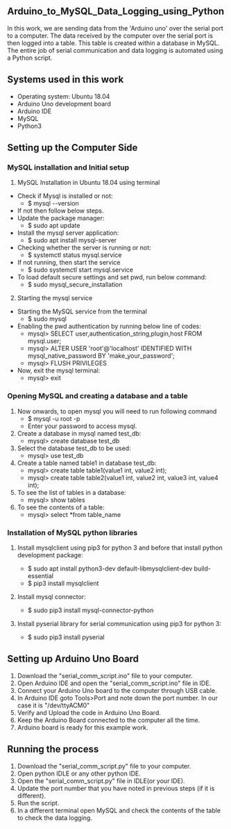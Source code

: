 ## Arduino_to_MySQL_Data_Logging_using_Python

In this work, we are sending data from the 'Arduino uno' over the serial port to a computer. The data received by the computer over the serial port is then logged into a table. This table is created within a database in MySQL. The entire job of serial communication and data logging is automated using a Python script.

## Systems used in this work

- Operating system: Ubuntu 18.04
- Arduino Uno development board
- Arduino IDE 
- MySQL 
- Python3

## Setting up the Computer Side

### MySQL installation and Initial setup

1. MySQL Installation in Ubuntu 18.04 using terminal
- Check if Mysql is installed or not: 
    - $ mysql --version
- If not then follow below steps.
- Update the package manager: 
    - $ sudo apt update
- Install the mysql server application: 
    - $ sudo apt install mysql-server
- Checking whether the server is running or not: 
    - $ systemctl status mysql.service
- If not running, then start the service
    - $ sudo systemctl start mysql.service
- To load default secure settings and set pwd, run below command:
    - $ sudo mysql_secure_installation

2. Starting the mysql service
- Starting the MySQL service from the terminal
    - $ sudo mysql
- Enabling the pwd authentication by running below line of codes:
    - mysql> SELECT user,authentication_string,plugin,host FROM mysql.user;
    - mysql> ALTER USER 'root'@'localhost' IDENTIFIED WITH mysql_native_password BY 'make_your_password';
    - mysql> FLUSH PRIVILEGES
- Now, exit the mysql terminal:
    - mysql> exit

### Opening MySQL and creating a database and a table

1. Now onwards, to open mysql you will need to run following command
    - $ mysql -u root -p
    - Enter your password to access mysql.
2. Create a database in mysql named test_db:
    - mysql> create database test_db
3. Select the database test_db to be used:
    - mysql> use test_db
4. Create a table named table1 in database test_db:
    - mysql> create table table1(value1 int, value2 int); 
    - mysql>  create table table2(value1 int, value2 int, value3 int, value4 int);
5. To see the list of tables in a database:
    - mysql> show tables
6. To see the contents of a table:
    - mysql> select *from table_name

### Installation of MySQL python libraries

1. Install mysqlclient using pip3 for python 3 and before that install python development package:
    - $ sudo apt install python3-dev default-libmysqlclient-dev build-essential
    - $ pip3 install mysqlclient

2. Install mysql connector:
    - $ sudo pip3 install mysql-connector-python

3. Install pyserial library for serial communication using pip3 for python 3:
    - $ sudo pip3 install pyserial

## Setting up Arduino Uno Board

1. Download the "serial_comm_script.ino" file to your computer.
2. Open Arduino IDE and open the "serial_comm_script.ino" file in IDE.
3. Connect your Arduino Uno board to the computer through USB cable.
4. In Arduino IDE goto Tools>Port and note down the port number. In our case it is "/dev/ttyACM0"
5. Verify and Upload the code in Arduino Uno Board.
6. Keep the Arduino Board connected to the computer all the time.
7. Arduino board is ready for this example work.

## Running the process

1. Download the "serial_comm_script.py" file to your computer.
2. Open python IDLE or any other python IDE.
3. Open the "serial_comm_script.py" file in IDLE(or your IDE).
4. Update the port number that you have noted in previous steps (if it is different).
5. Run the script.
6. In a different terminal open MySQL and check the contents of the table to check the data logging.

